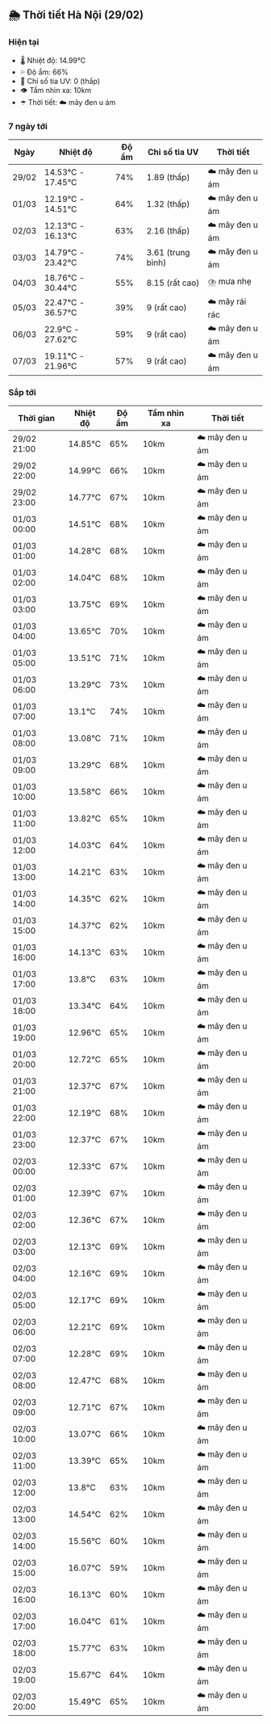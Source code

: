 ## 🌦️ Thời tiết Hà Nội (29/02)

### Hiện tại

- 🌡️ Nhiệt độ: 14.99℃
- 💦 Độ ẩm: 66%
- 🌟 Chỉ số tia UV: 0 (thấp)
- 👁️ Tầm nhìn xa: 10km
- ☂️ Thời tiết: ☁️ mây đen u ám

### 7 ngày tới

| Ngày | Nhiệt độ | Độ ẩm | Chỉ số tia UV | Thời tiết |
| --- | --- | --- | --- | --- |
| 29/02 | 14.53℃ - 17.45℃ | 74% | 1.89 (thấp) | ☁️ mây đen u ám |
| 01/03 | 12.19℃ - 14.51℃ | 64% | 1.32 (thấp) | ☁️ mây đen u ám |
| 02/03 | 12.13℃ - 16.13℃ | 63% | 2.16 (thấp) | ☁️ mây đen u ám |
| 03/03 | 14.79℃ - 23.42℃ | 74% | 3.61 (trung bình) | ☁️ mây đen u ám |
| 04/03 | 18.76℃ - 30.44℃ | 55% | 8.15 (rất cao) | ⛈️ mưa nhẹ |
| 05/03 | 22.47℃ - 36.57℃ | 39% | 9 (rất cao) | ☁️ mây rải rác |
| 06/03 | 22.9℃ - 27.62℃ | 59% | 9 (rất cao) | ☁️ mây đen u ám |
| 07/03 | 19.11℃ - 21.96℃ | 57% | 9 (rất cao) | ☁️ mây đen u ám |

### Sắp tới

| Thời gian | Nhiệt độ | Độ ẩm | Tầm nhìn xa | Thời tiết |
| --- | --- | --- | --- | --- |
| 29/02 21:00 | 14.85℃ | 65% | 10km | ☁️ mây đen u ám |
| 29/02 22:00 | 14.99℃ | 66% | 10km | ☁️ mây đen u ám |
| 29/02 23:00 | 14.77℃ | 67% | 10km | ☁️ mây đen u ám |
| 01/03 00:00 | 14.51℃ | 68% | 10km | ☁️ mây đen u ám |
| 01/03 01:00 | 14.28℃ | 68% | 10km | ☁️ mây đen u ám |
| 01/03 02:00 | 14.04℃ | 68% | 10km | ☁️ mây đen u ám |
| 01/03 03:00 | 13.75℃ | 69% | 10km | ☁️ mây đen u ám |
| 01/03 04:00 | 13.65℃ | 70% | 10km | ☁️ mây đen u ám |
| 01/03 05:00 | 13.51℃ | 71% | 10km | ☁️ mây đen u ám |
| 01/03 06:00 | 13.29℃ | 73% | 10km | ☁️ mây đen u ám |
| 01/03 07:00 | 13.1℃ | 74% | 10km | ☁️ mây đen u ám |
| 01/03 08:00 | 13.08℃ | 71% | 10km | ☁️ mây đen u ám |
| 01/03 09:00 | 13.29℃ | 68% | 10km | ☁️ mây đen u ám |
| 01/03 10:00 | 13.58℃ | 66% | 10km | ☁️ mây đen u ám |
| 01/03 11:00 | 13.82℃ | 65% | 10km | ☁️ mây đen u ám |
| 01/03 12:00 | 14.03℃ | 64% | 10km | ☁️ mây đen u ám |
| 01/03 13:00 | 14.21℃ | 63% | 10km | ☁️ mây đen u ám |
| 01/03 14:00 | 14.35℃ | 62% | 10km | ☁️ mây đen u ám |
| 01/03 15:00 | 14.37℃ | 62% | 10km | ☁️ mây đen u ám |
| 01/03 16:00 | 14.13℃ | 63% | 10km | ☁️ mây đen u ám |
| 01/03 17:00 | 13.8℃ | 63% | 10km | ☁️ mây đen u ám |
| 01/03 18:00 | 13.34℃ | 64% | 10km | ☁️ mây đen u ám |
| 01/03 19:00 | 12.96℃ | 65% | 10km | ☁️ mây đen u ám |
| 01/03 20:00 | 12.72℃ | 65% | 10km | ☁️ mây đen u ám |
| 01/03 21:00 | 12.37℃ | 67% | 10km | ☁️ mây đen u ám |
| 01/03 22:00 | 12.19℃ | 68% | 10km | ☁️ mây đen u ám |
| 01/03 23:00 | 12.37℃ | 67% | 10km | ☁️ mây đen u ám |
| 02/03 00:00 | 12.33℃ | 67% | 10km | ☁️ mây đen u ám |
| 02/03 01:00 | 12.39℃ | 67% | 10km | ☁️ mây đen u ám |
| 02/03 02:00 | 12.36℃ | 67% | 10km | ☁️ mây đen u ám |
| 02/03 03:00 | 12.13℃ | 69% | 10km | ☁️ mây đen u ám |
| 02/03 04:00 | 12.16℃ | 69% | 10km | ☁️ mây đen u ám |
| 02/03 05:00 | 12.17℃ | 69% | 10km | ☁️ mây đen u ám |
| 02/03 06:00 | 12.21℃ | 69% | 10km | ☁️ mây đen u ám |
| 02/03 07:00 | 12.28℃ | 69% | 10km | ☁️ mây đen u ám |
| 02/03 08:00 | 12.47℃ | 68% | 10km | ☁️ mây đen u ám |
| 02/03 09:00 | 12.71℃ | 67% | 10km | ☁️ mây đen u ám |
| 02/03 10:00 | 13.07℃ | 66% | 10km | ☁️ mây đen u ám |
| 02/03 11:00 | 13.39℃ | 65% | 10km | ☁️ mây đen u ám |
| 02/03 12:00 | 13.8℃ | 63% | 10km | ☁️ mây đen u ám |
| 02/03 13:00 | 14.54℃ | 62% | 10km | ☁️ mây đen u ám |
| 02/03 14:00 | 15.56℃ | 60% | 10km | ☁️ mây đen u ám |
| 02/03 15:00 | 16.07℃ | 59% | 10km | ☁️ mây đen u ám |
| 02/03 16:00 | 16.13℃ | 60% | 10km | ☁️ mây đen u ám |
| 02/03 17:00 | 16.04℃ | 61% | 10km | ☁️ mây đen u ám |
| 02/03 18:00 | 15.77℃ | 63% | 10km | ☁️ mây đen u ám |
| 02/03 19:00 | 15.67℃ | 64% | 10km | ☁️ mây đen u ám |
| 02/03 20:00 | 15.49℃ | 65% | 10km | ☁️ mây đen u ám |
